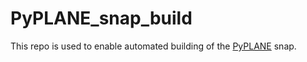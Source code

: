 # PyPLANE_snap_build

This repo is used to enable automated building of the [PyPLANE](https://github.com/m-squared96/PyPLANE) snap.
